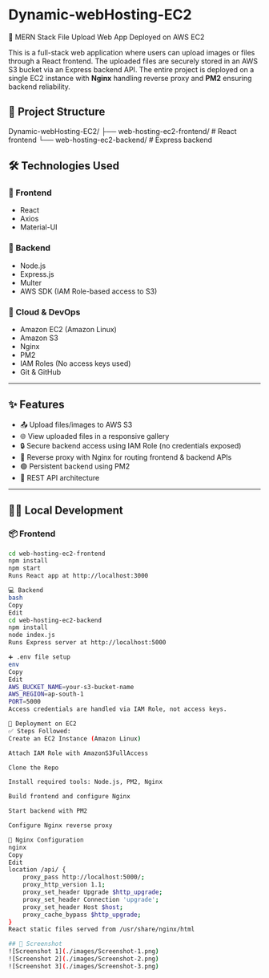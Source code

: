 # Dynamic-webHosting-EC2
🚀 MERN Stack File Upload Web App Deployed on AWS EC2

This is a full-stack web application where users can upload images or files through a React frontend. The uploaded files are securely stored in an AWS S3 bucket via an Express backend API. The entire project is deployed on a single EC2 instance with **Nginx** handling reverse proxy and **PM2** ensuring backend reliability.


## 📂 Project Structure

Dynamic-webHosting-EC2/
├── web-hosting-ec2-frontend/ # React frontend
└── web-hosting-ec2-backend/ # Express backend


## 🛠️ Technologies Used

### 🔹 Frontend
- React
- Axios
- Material-UI

### 🔹 Backend
- Node.js
- Express.js
- Multer
- AWS SDK (IAM Role-based access to S3)

### 🔹 Cloud & DevOps
- Amazon EC2 (Amazon Linux)
- Amazon S3
- Nginx
- PM2
- IAM Roles (No access keys used)
- Git & GitHub

---

## ✨ Features

- 📤 Upload files/images to AWS S3
- 🌐 View uploaded files in a responsive gallery
- 🔒 Secure backend access using IAM Role (no credentials exposed)
- 🔁 Reverse proxy with Nginx for routing frontend & backend APIs
- 🟢 Persistent backend using PM2
- 🎯 REST API architecture

---

## 🧑‍💻 Local Development

### 📦 Frontend

```bash
cd web-hosting-ec2-frontend
npm install
npm start
Runs React app at http://localhost:3000

💻 Backend
bash
Copy
Edit
cd web-hosting-ec2-backend
npm install
node index.js
Runs Express server at http://localhost:5000

➕ .env file setup
env
Copy
Edit
AWS_BUCKET_NAME=your-s3-bucket-name
AWS_REGION=ap-south-1
PORT=5000
Access credentials are handled via IAM Role, not access keys.

🚀 Deployment on EC2
✅ Steps Followed:
Create an EC2 Instance (Amazon Linux)

Attach IAM Role with AmazonS3FullAccess

Clone the Repo

Install required tools: Node.js, PM2, Nginx

Build frontend and configure Nginx

Start backend with PM2

Configure Nginx reverse proxy

🔁 Nginx Configuration
nginx
Copy
Edit
location /api/ {
    proxy_pass http://localhost:5000/;
    proxy_http_version 1.1;
    proxy_set_header Upgrade $http_upgrade;
    proxy_set_header Connection 'upgrade';
    proxy_set_header Host $host;
    proxy_cache_bypass $http_upgrade;
}
React static files served from /usr/share/nginx/html

## 📸 Screenshot 
![Screenshot 1](./images/Screenshot-1.png)
![Screenshot 2](./images/Screenshot-2.png)
![Screenshot 3](./images/Screenshot-3.png)